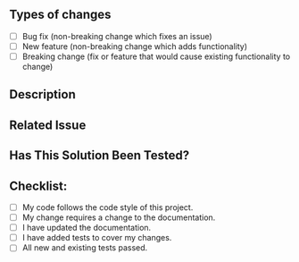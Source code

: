 ## Types of changes

<!--- What types of changes does your code introduce? Put an `x` (without white spaces) in all the boxes that apply: -->

- [ ] Bug fix (non-breaking change which fixes an issue)
- [ ] New feature (non-breaking change which adds functionality)
- [ ] Breaking change (fix or feature that would cause existing functionality to change)

## Description

<!--- Describe the changes that your pull request is making. -->

## Related Issue

<!--- This project mainly accepts pull requests related to open issues. -->
<!--- If suggesting a new feature or change, please discuss it in the discussions tab or an issue first. -->
<!--- If fixing a bug, there should be an issue describing it with steps to reproduce. -->
<!--- Please link to the issue here: -->

## Has This Solution Been Tested?

<!--- Please describe how you tested your changes. -->
<!--- Include details of your testing environment, and the tests you ran to -->
<!--- see how your change affects other areas of the code, etc. -->

## Checklist:

<!--- Go over all the following points and put an `x` (without white spaces) in all the boxes that apply. -->

- [ ] My code follows the code style of this project.
- [ ] My change requires a change to the documentation.
- [ ] I have updated the documentation.
- [ ] I have added tests to cover my changes.
- [ ] All new and existing tests passed.
